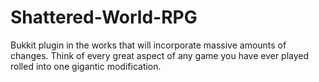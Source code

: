 Shattered-World-RPG
===================

Bukkit plugin in the works that will incorporate massive amounts of changes.
Think of every great aspect of any game you have ever played rolled into one
gigantic modification.
